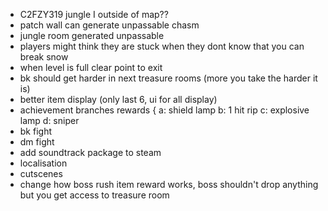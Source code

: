 * C2FZY319 jungle I outside of map??
* patch wall can generate unpassable chasm
* jungle room generated unpassable
* players might think they are stuck when they dont know that you can break snow
* when level is full clear point to exit
* bk should get harder in next treasure rooms (more you take the harder it is)
* better item display (only last 6, ui for all display)
* achievement branches rewards {
 a: shield lamp
 b: 1 hit rip
 c: explosive lamp
 d: sniper
* bk fight
* dm fight
* add soundtrack package to steam 
* localisation
* cutscenes
* change how boss rush item reward works, boss shouldn't drop anything but you get access to treasure room
